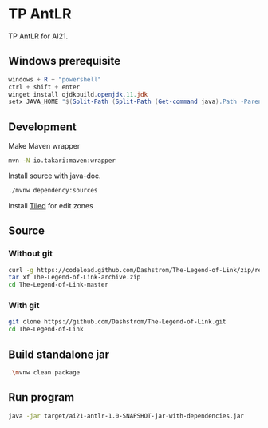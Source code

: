 # TP AntLR

TP AntLR for AI21.

## Windows prerequisite

```powershell
windows + R + "powershell"
ctrl + shift + enter
winget install ojdkbuild.openjdk.11.jdk
setx JAVA_HOME "$(Split-Path (Split-Path (Get-command java).Path -Parent) -Parent)"
```

## Development

Make Maven wrapper

```sh
mvn -N io.takari:maven:wrapper
```

Install source with java-doc.

```sh
./mvnw dependency:sources
```

Install [Tiled](https://www.mapeditor.org/) for edit zones

## Source

### Without git

```sh
curl -g https://codeload.github.com/Dashstrom/The-Legend-of-Link/zip/refs/heads/master --output The-Legend-of-Link.zip
tar xf The-Legend-of-Link-archive.zip
cd The-Legend-of-Link-master
```

### With git

```sh
git clone https://github.com/Dashstrom/The-Legend-of-Link.git
cd The-Legend-of-Link
```

## Build standalone jar

```sh
.\mvnw clean package
```

## Run program

```sh
java -jar target/ai21-antlr-1.0-SNAPSHOT-jar-with-dependencies.jar
```
